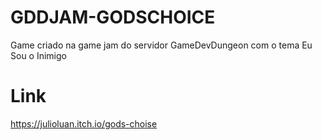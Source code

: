 # GDDJAM-GODSCHOICE
Game criado na game jam do servidor GameDevDungeon com o tema Eu Sou o Inimigo

# Link
https://julioluan.itch.io/gods-choise
